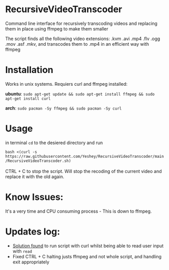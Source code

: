 # RecursiveVideoTranscoder
Command line interface for recursively transcoding videos and replacing them in place using ffmpeg to make them smaller 

The script finds all the following video extensions: .kvm .avi .mp4 .flv .ogg .mov .asf .mkv, and transcodes them to .mp4 in an efficient way with ffmpeg

# Installation
Works in unix systems. Requiers curl and ffmpeg installed:

**ubuntu**: `sudo apt-get update && sudo apt-get install ffmpeg && sudo apt-get install curl`

**arch**: `sudo pacman -Sy ffmpeg && sudo pacman -Sy curl`

# Usage
in terminal `cd` to the desiered directory and run 

```bash <(curl -s https://raw.githubusercontent.com/Yeshey/RecursiveVideoTranscoder/main/RecursiveVideoTranscoder.sh)``` <br><br> CTRL + C to stop the script. Will stop the recoding of the current video and replace it with the old again.

# Know Issues:
It's a very time and CPU consuming process - This is down to ffmpeg.

# Updates log:
- [Solution found](https://stackoverflow.com/questions/16854041/bash-read-is-being-skipped-when-run-from-curl-pipe) to run script with curl whilst being able to read user input with `read`
- Fixed CTRL + C halting justs ffmpeg and not whole script, and handling exit appropriately 